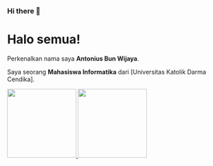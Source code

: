 ### Hi there 👋

# Halo semua! 

Perkenalkan nama saya **Antonius Bun Wijaya**.

Saya seorang **Mahasiswa Informatika** dari [Universitas Katolik Darma Cendika].

<p align="left">
<a href="https://github.com/noranekoit">
  <img height="160em" src="https://github-readme-stats-eight-theta.vercel.app/api?username=noranekoit&show_icons=true&theme=algolia&include_all_commits=true&count_private=true"/>
  <img height="160em" src="https://github-readme-stats-eight-theta.vercel.app/api/top-langs/?username=noranekoit&layout=compact&langs_count=8&theme=algolia"/>
</a>
</p>

